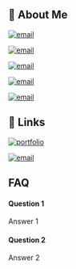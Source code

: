 ## 🚀 About Me

  [![email](https://img.shields.io/badge/js-f0db4f?style=for-the-badge&logo=javascript&logoColor=black)](https://muhammadalidadi.ir)


[![email](https://img.shields.io/badge/react-5356FF?style=for-the-badge&logo=react&logoColor=black)](https://muhammadalidadi.ir) 

[![email](https://img.shields.io/badge/typrescript-5356FF?style=for-the-badge&logo=typescript&logoColor=black)](https://muhammadalidadi.ir) 

[![email](https://img.shields.io/badge/python-5755FE?style=for-the-badge&logo=python&logoColor=black)](https://muhammadalidadi.ir)

[![email](https://img.shields.io/badge/django-2C7865?style=for-the-badge&logo=django&logoColor=black)](https://muhammadalidadi.ir)




## 🔗 Links
[![portfolio](https://img.shields.io/badge/my_portfolio-000?style=for-the-badge&logo=ko-fi&logoColor=white)](https://muhammadalidadi.ir/)

[![email](https://img.shields.io/badge/mo.alidadi@gmail.com-0A66C2?style=for-the-badge&logo=e&logoColor=white)](mailto:mo.alidadi@gmail.com)




## FAQ

#### Question 1

Answer 1

#### Question 2

Answer 2

